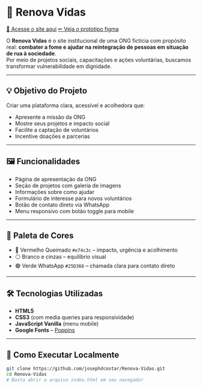 # 🌱 Renova Vidas

[🔗 Acesse o site aqui](https://josephdcostar.github.io/Renova-Vidas/)
[✏ Veja o prototipo figma](https://www.figma.com/design/2IHZmEsNGcQoCT0XlNT6KA/renovavidas?node-id=0-1&p=f&t=YhLp17X4JGL3z08l-0)

O **Renova Vidas** é o site institucional de uma ONG fictícia com propósito real: **combater a fome e ajudar na reintegração de pessoas em situação de rua à sociedade**.  
Por meio de projetos sociais, capacitações e ações voluntárias, buscamos transformar vulnerabilidade em dignidade.

---

## 💡 Objetivo do Projeto

Criar uma plataforma clara, acessível e acolhedora que:

- Apresente a missão da ONG
- Mostre seus projetos e impacto social
- Facilite a captação de voluntários
- Incentive doações e parcerias

---

## 🖼️ Funcionalidades

- Página de apresentação da ONG
- Seção de projetos com galeria de imagens
- Informações sobre como ajudar
- Formulário de interesse para novos voluntários
- Botão de contato direto via WhatsApp
- Menu responsivo com botão toggle para mobile

---

## 🌈 Paleta de Cores

- 🔴 Vermelho Queimado `#e74c3c` – impacto, urgência e acolhimento
- ⚪ Branco e cinzas – equilíbrio visual
- 🟢 Verde WhatsApp `#25D366` – chamada clara para contato direto

---

## 🛠️ Tecnologias Utilizadas

- **HTML5**
- **CSS3** (com media queries para responsividade)
- **JavaScript Vanilla** (menu mobile)
- **Google Fonts** – [Poppins](https://fonts.google.com/specimen/Poppins)

---

## 🔧 Como Executar Localmente

```bash
git clone https://github.com/josephdcostar/Renova-Vidas.git
cd Renova-Vidas
# Basta abrir o arquivo index.html em seu navegador
